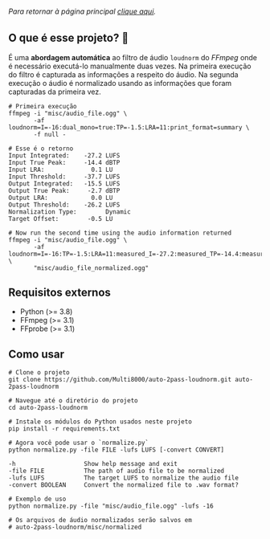 ###### Para retornar à página principal [clique aqui](https://github.com/Multi8000/auto-2pass-loudnorm).

## O que é esse projeto? :thinking:

É uma **abordagem automática** ao filtro de áudio `loudnorm` do *FFmpeg* onde é necessário executá-lo manualmente duas vezes. Na primeira execução do filtro é capturada as informações a respeito do áudio. Na segunda execução o áudio é normalizado usando as informações que foram capturadas da primeira vez.

```shell
# Primeira execução
ffmpeg -i "misc/audio_file.ogg" \
       -af loudnorm=I=-16:dual_mono=true:TP=-1.5:LRA=11:print_format=summary \
       -f null -

# Esse é o retorno
Input Integrated:    -27.2 LUFS
Input True Peak:     -14.4 dBTP
Input LRA:             0.1 LU
Input Threshold:     -37.7 LUFS
Output Integrated:   -15.5 LUFS
Output True Peak:     -2.7 dBTP
Output LRA:            0.0 LU
Output Threshold:    -26.2 LUFS
Normalization Type:        Dynamic
Target Offset:        -0.5 LU

# Now run the second time using the audio information returned
ffmpeg -i "misc/audio_file.ogg" \
       -af loudnorm=I=-16:TP=-1.5:LRA=11:measured_I=-27.2:measured_TP=-14.4:measured_LRA=0.1:measured_thresh=-37.7:offset=-0.5:linear=true:print_format=summary \
       "misc/audio_file_normalized.ogg"
```

## Requisitos externos

* Python (>= 3.8)
* FFmpeg (>= 3.1)
* FFprobe (>= 3.1)

## Como usar

```shell
# Clone o projeto
git clone https://github.com/Multi8000/auto-2pass-loudnorm.git auto-2pass-loudnorm

# Navegue até o diretório do projeto
cd auto-2pass-loudnorm

# Instale os módulos do Python usados neste projeto
pip install -r requirements.txt
```

```shell
# Agora você pode usar o `normalize.py`
python normalize.py -file FILE -lufs LUFS [-convert CONVERT]

-h                   Show help message and exit
-file FILE           The path of audio file to be normalized
-lufs LUFS           The target LUFS to normalize the audio file
-convert BOOLEAN     Convert the normalized file to .wav format?

# Exemplo de uso
python normalize.py -file "misc/audio_file.ogg" -lufs -16

# Os arquivos de áudio normalizados serão salvos em
# auto-2pass-loudnorm/misc/normalized
```
